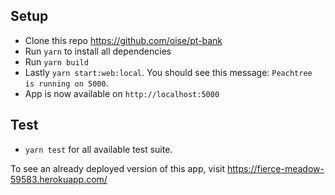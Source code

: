 ## Setup
- Clone this repo https://github.com/oise/pt-bank
- Run `yarn` to install all dependencies
- Run `yarn build`
- Lastly `yarn start:web:local`. You should see this message: `Peachtree is running on 5000`.
- App is now available on `http://localhost:5000`

## Test
- `yarn test` for all available test suite.


To see an already deployed version of this app, visit https://fierce-meadow-59583.herokuapp.com/


